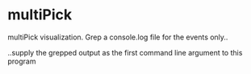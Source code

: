 # multiPick 
multiPick visualization. Grep a console.log file for the events only..

..supply the grepped output as the first command line argument to this program
